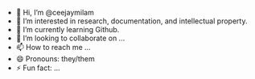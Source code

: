 - 👋 Hi, I’m @ceejaymilam
- 👀 I’m interested in research, documentation, and intellectual property.
- 🌱 I’m currently learning Github.
- 💞️ I’m looking to collaborate on ...
- 📫 How to reach me ...
- 😄 Pronouns: they/them
- ⚡ Fun fact: ...

<!---
ceejaymilam/ceejaymilam is a ✨ special ✨ repository because its `README.md` (this file) appears on your GitHub profile.
You can click the Preview link to take a look at your changes.
--->
